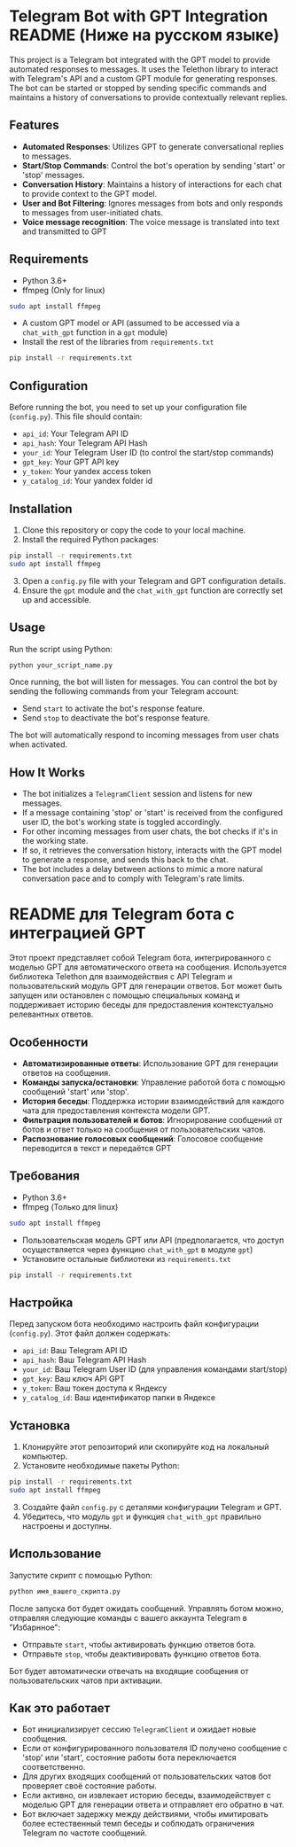 # Telegram Bot with GPT Integration README (Ниже на русском языке)

This project is a Telegram bot integrated with the GPT model to provide automated responses to messages. It uses the Telethon library to interact with Telegram's API and a custom GPT module for generating responses. The bot can be started or stopped by sending specific commands and maintains a history of conversations to provide contextually relevant replies.

## Features

- **Automated Responses**: Utilizes GPT to generate conversational replies to messages.
- **Start/Stop Commands**: Control the bot's operation by sending 'start' or 'stop' messages.
- **Conversation History**: Maintains a history of interactions for each chat to provide context to the GPT model.
- **User and Bot Filtering**: Ignores messages from bots and only responds to messages from user-initiated chats.
- **Voice message recognition**: The voice message is translated into text and transmitted to GPT

## Requirements

- Python 3.6+
- ffmpeg (Only for linux)
```bash
sudo apt install ffmpeg
```
- A custom GPT model or API (assumed to be accessed via a `chat_with_gpt` function in a `gpt` module)
- Install the rest of the libraries from `requirements.txt`
```bash
pip install -r requirements.txt
```

## Configuration

Before running the bot, you need to set up your configuration file (`config.py`). This file should contain:

- `api_id`: Your Telegram API ID
- `api_hash`: Your Telegram API Hash
- `your_id`: Your Telegram User ID (to control the start/stop commands)
- `gpt_key`: Your GPT API key
- `y_token`: Your yandex access token
- `y_catalog_id`: Your yandex folder id 

## Installation

1. Clone this repository or copy the code to your local machine.
2. Install the required Python packages:

```bash
pip install -r requirements.txt
sudo apt install ffmpeg
```

3. Open a `config.py` file with your Telegram and GPT configuration details.
4. Ensure the `gpt` module and the `chat_with_gpt` function are correctly set up and accessible.

## Usage

Run the script using Python:

```bash
python your_script_name.py
```

Once running, the bot will listen for messages. You can control the bot by sending the following commands from your Telegram account:

- Send `start` to activate the bot's response feature.
- Send `stop` to deactivate the bot's response feature.

The bot will automatically respond to incoming messages from user chats when activated.

## How It Works

- The bot initializes a `TelegramClient` session and listens for new messages.
- If a message containing 'stop' or 'start' is received from the configured user ID, the bot's working state is toggled accordingly.
- For other incoming messages from user chats, the bot checks if it's in the working state.
- If so, it retrieves the conversation history, interacts with the GPT model to generate a response, and sends this back to the chat.
- The bot includes a delay between actions to mimic a more natural conversation pace and to comply with Telegram's rate limits.



# README для Telegram бота с интеграцией GPT

Этот проект представляет собой Telegram бота, интегрированного с моделью GPT для автоматического ответа на сообщения. Используется библиотека Telethon для взаимодействия с API Telegram и пользовательский модуль GPT для генерации ответов. Бот может быть запущен или остановлен с помощью специальных команд и поддерживает историю беседы для предоставления контекстуально релевантных ответов.

## Особенности

- **Автоматизированные ответы**: Использование GPT для генерации ответов на сообщения.
- **Команды запуска/остановки**: Управление работой бота с помощью сообщений 'start' или 'stop'.
- **История беседы**: Поддержка истории взаимодействий для каждого чата для предоставления контекста модели GPT.
- **Фильтрация пользователей и ботов**: Игнорирование сообщений от ботов и ответ только на сообщения от пользовательских чатов.
- **Распознование голосовых сообщений**: Голосовое сообщение переводится в текст и передаётся GPT

## Требования

- Python 3.6+
- ffmpeg (Только для linux)
```bash
sudo apt install ffmpeg
```
- Пользовательская модель GPT или API (предполагается, что доступ осуществляется через функцию `chat_with_gpt` в модуле `gpt`)
- Установите остальные библиотеки из `requirements.txt`
```bash
pip install -r requirements.txt
```

## Настройка

Перед запуском бота необходимо настроить файл конфигурации (`config.py`). Этот файл должен содержать:

- `api_id`: Ваш Telegram API ID
- `api_hash`: Ваш Telegram API Hash
- `your_id`: Ваш Telegram User ID (для управления командами start/stop)
- `gpt_key`: Ваш ключ API GPT
- `y_token`: Ваш токен доступа к Яндексу
- `y_catalog_id`: Ваш идентификатор папки в Яндексе

## Установка

1. Клонируйте этот репозиторий или скопируйте код на локальный компьютер.
2. Установите необходимые пакеты Python:

```bash
pip install -r requirements.txt
sudo apt install ffmpeg
```

3. Создайте файл `config.py` с деталями конфигурации Telegram и GPT.
4. Убедитесь, что модуль `gpt` и функция `chat_with_gpt` правильно настроены и доступны.

## Использование

Запустите скрипт с помощью Python:

```bash
python имя_вашего_скрипта.py
```

После запуска бот будет ожидать сообщений. Управлять ботом можно, отправляя следующие команды с вашего аккаунта Telegram в "Избарнное":

- Отправьте `start`, чтобы активировать функцию ответов бота.
- Отправьте `stop`, чтобы деактивировать функцию ответов бота.

Бот будет автоматически отвечать на входящие сообщения от пользовательских чатов при активации.

## Как это работает

- Бот инициализирует сессию `TelegramClient` и ожидает новые сообщения.
- Если от конфигурированного пользователя ID получено сообщение с 'stop' или 'start', состояние работы бота переключается соответственно.
- Для других входящих сообщений от пользовательских чатов бот проверяет своё состояние работы.
- Если активно, он извлекает историю беседы, взаимодействует с моделью GPT для генерации ответа и отправляет его обратно в чат.
- Бот включает задержку между действиями, чтобы имитировать более естественный темп беседы и соблюдать ограничения Telegram по частоте сообщений.


